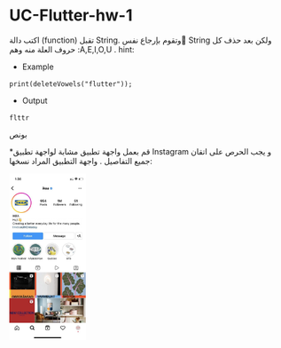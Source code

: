 # UC-Flutter-hw-1


اكتب دالة (function) تقبل String. وتقوم بإرجاع نفس ٍString ولكن بعد حذف كل حروف العلة منه وهم :A,E,I,O,U . 
hint:
* Example
```
print(deleteVowels("flutter"));
```
 
* Output
```
flttr
```

بونص

*قم بعمل واجهة تطبيق مشابة لواجهة تطبيق Instagram و يجب الحرص على اتقان جميع التفاصيل .
واجهة التطبيق المراد نسخها:

<img src="images/ikea.jpg" height="300"/>

